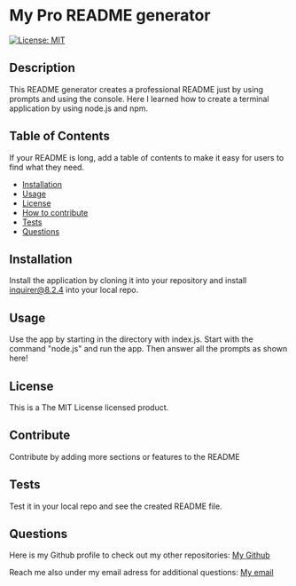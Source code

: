 # My Pro README generator 
[![License: MIT](https://img.shields.io/badge/License-MIT-yellow.svg)](https://opensource.org/licenses/MIT)

## Description

This README generator creates a professional README just by using prompts and using the console. Here I learned how to create a terminal application by using node.js and npm.

## Table of Contents

If your README is long, add a table of contents to make it easy for users to find what they need.

- [Installation](#installation)
- [Usage](#usage)
- [License](#license)
- [How to contribute](#contribute)
- [Tests](#tests)
- [Questions](#questions)

## Installation

Install the application by cloning it into your repository and install inquirer@8.2.4 into your local repo.

## Usage

Use the app by starting in the directory with index.js. Start with the command "node.js" and run the app. Then answer all the prompts as shown here!

## License

This is a The MIT License licensed product.

## Contribute

Contribute by adding more sections or features to the README

## Tests

Test it in your local repo and see the created README file.

## Questions

Here is my Github profile to check out my other repositories: [My Github](https://github.com/PythonFabi)

Reach me also under my email adress for additional questions: [My email](mailto:fabianmelone.fw@gmail.com)